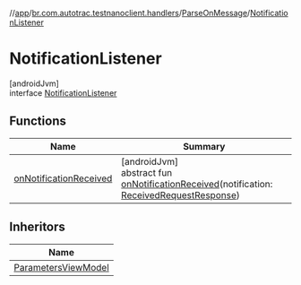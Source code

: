 //[app](../../../../index.md)/[br.com.autotrac.testnanoclient.handlers](../../index.md)/[ParseOnMessage](../index.md)/[NotificationListener](index.md)

# NotificationListener

[androidJvm]\
interface [NotificationListener](index.md)

## Functions

| Name | Summary |
|---|---|
| [onNotificationReceived](on-notification-received.md) | [androidJvm]<br>abstract fun [onNotificationReceived](on-notification-received.md)(notification: [ReceivedRequestResponse](../../../br.com.autotrac.testnanoclient.dataRemote/-received-request-response/index.md)) |

## Inheritors

| Name |
|---|
| [ParametersViewModel](../../../br.com.autotrac.testnanoclient.vm/-parameters-view-model/index.md) |
